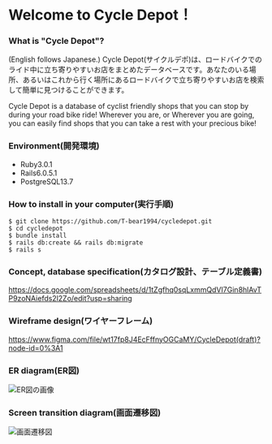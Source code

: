 # Welcome to Cycle Depot！
### What is "Cycle Depot"?
(English follows Japanese.)
Cycle Depot(サイクルデポ)は、ロードバイクでのライド中に立ち寄りやすいお店をまとめたデータベースです。あなたのいる場所、あるいはこれから行く場所にあるロードバイクで立ち寄りやすいお店を検索して簡単に見つけることができます。

Cycle Depot is a database of cyclist friendly shops that you can stop by during your road bike ride! Wherever you are, or Wherever you are going, you can easily find shops that you can take a rest with your precious bike!

### Environment(開発環境)
- Ruby3.0.1
- Rails6.0.5.1
- PostgreSQL13.7


### How to install in your computer(実行手順)
```
$ git clone https://github.com/T-bear1994/cycledepot.git
$ cd cycledepot
$ bundle install
$ rails db:create && rails db:migrate
$ rails s
```

### Concept, database specification(カタログ設計、テーブル定義書)
https://docs.google.com/spreadsheets/d/1tZgfhq0sqLxmmQdVI7Gin8hlAvTP9zoNAiefds2l2Zo/edit?usp=sharing

### Wireframe design(ワイヤーフレーム)
https://www.figma.com/file/wt17fp8J4EcFffnyOGCaMY/CycleDepot(draft)?node-id=0%3A1

### ER diagram(ER図)
![ER図の画像](https://i.gyazo.com/eb7ddccfc6da785de82bf877a8c035a7.png)

### Screen transition diagram(画面遷移図)
![画面遷移図](https://i.gyazo.com/18e7917885871fd55134f33bda399a70.png)
